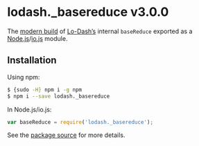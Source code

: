 # lodash._basereduce v3.0.0

The [modern build](https://github.com/lodash/lodash/wiki/Build-Differences) of [Lo-Dash’s](https://lodash.com/) internal `baseReduce` exported as a [Node.js](http://nodejs.org/)/[io.js](https://iojs.org/) module.

## Installation

Using npm:

```bash
$ {sudo -H} npm i -g npm
$ npm i --save lodash._basereduce
```

In Node.js/io.js:

```js
var baseReduce = require('lodash._basereduce');
```

See the [package source](https://github.com/lodash/lodash/blob/3.0.0-npm-packages/lodash._basereduce/index.js) for more details.

